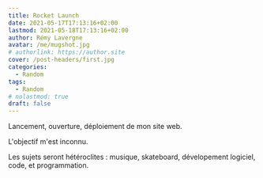 ```yaml
---
title: Rocket Launch
date: 2021-05-17T17:13:16+02:00
lastmod: 2021-05-18T17:13:16+02:00
author: Rémy Lavergne
avatar: /me/mugshot.jpg
# authorlink: https://author.site
cover: /post-headers/first.jpg
categories:
  - Random
tags:
  - Random
# nolastmod: true
draft: false
---
```


Lancement, ouverture, déploiement de mon site web.

<!--more-->

L'objectif m'est inconnu.

Les sujets seront hétéroclites : musique, skateboard, dévelopement logiciel, code, et programmation.
